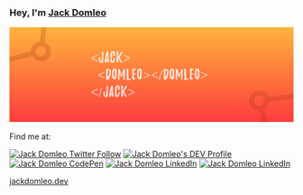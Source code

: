 ### Hey, I'm [Jack Domleo](https://jackdomleo.dev)

![](https://github.com/jackdomleo7/jackdomleo7/blob/master/banner.png)

Find me at:

[![Jack Domleo Twitter Follow](https://img.shields.io/twitter/follow/jackdomleo7?style=social)](https://twitter.com/intent/follow?screen_name=jackdomleo7)
[![Jack Domleo's DEV Profile](https://img.shields.io/badge/Blog%20on%20DEV.to-Follow-lightgrey?style=social&logo=dev.to)](https://dev.to/jackdomleo7)
[![Jack Domleo CodePen](https://img.shields.io/badge/CodePen-Follow-lightgrey?style=social&logo=CodePen)](https://codepen.io/jackdomleo7)
[![Jack Domleo LinkedIn](https://img.shields.io/badge/LinkedIn-Connect-blue?style=social&logo=LinkedIn)](https://linkedin.com/in/jackdomleo7)
[![Jack Domleo LinkedIn](https://img.shields.io/badge/Gumroad-Follow-red?style=social&logo=gumroad)](https://gumroad.com/in/jackdomleo7)

[jackdomleo.dev](https://jackdomleo.dev)
